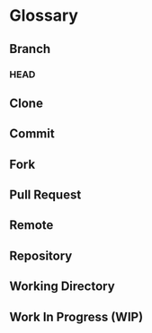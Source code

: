 # Glossary

<!-- TODO: Add more items and descriptions to the Glossary -->

## Branch

### HEAD

## Clone

## Commit

## Fork

## Pull Request

## Remote

## Repository

## Working Directory

## Work In Progress (WIP)
